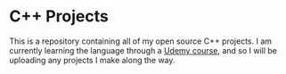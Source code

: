 # C++ Projects

This is a repository containing all of my open source C++ projects. I am currently learning the language through a [Udemy course](https://www.udemy.com/course/free-learn-c-tutorial-beginners/learn/lecture/1367572), and so I will be uploading any projects I make along the way.
